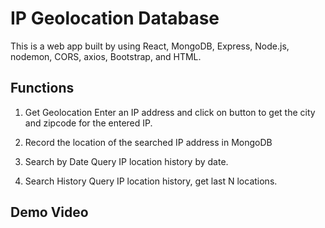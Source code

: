 # IP Geolocation Database 

This is a web app built by using React, MongoDB, Express, Node.js, nodemon, CORS, axios, Bootstrap, and HTML.

## Functions

1. Get Geolocation
  Enter an IP address and click on button to get the city and zipcode for the entered IP.

2. Record the location of the searched IP address in MongoDB

3. Search by Date
   Query IP location history by date. 
   
4. Search History
   Query IP location history, get last N locations.

## Demo Video
